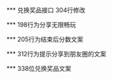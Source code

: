 *** 兑换奖品接口 304行修改 	

*** 198行为分享无限畅玩 	

*** 205行为结束后分数文案 	

*** 312行为提示分享到朋友圈的文案 	

*** 338位兑换奖品文案 	